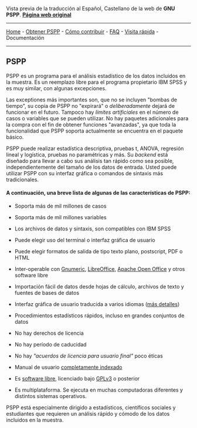 Vista previa de la traducción al Español, Castellano de la web de __GNU PSPP__. [**Página web original**](https://www.gnu.org/software/pspp/)

***
[Home](https://github.com/bedf/PSPP-document-translations/blob/master/pspp-web-spanish/home_page.md) - [Obtener PSPP](https://github.com/bedf/PSPP-document-translations/blob/master/pspp-web-spanish/get_pspp.md) - [Cómo contribuir](https://github.com/bedf/PSPP-document-translations/blob/master/pspp-web-spanish/contribute.md) - [FAQ](https://github.com/bedf/PSPP-document-translations/blob/master/pspp-web-spanish/FAQ.md) - [Visita rápida](https://github.com/bedf/PSPP-document-translations/blob/master/pspp-web-spanish/quick_tour.md) - Documentación
***

## PSPP

PSPP es un programa para el análisis estadístico de los datos incluidos en la muestra. Es un reemplazo libre para el programa propietario IBM SPSS y es muy similar, con algunas excepciones.

Las exceptiones más importantes son, que no se incluyen "bombas de tiempo", su copia de PSPP no "expirará" o *deliberadamente* dejará de funcionar en el futuro. Tampoco hay *límites artificiales* en el número de casos o variables que se pueden utilizar. No hay paquetes adicionales para la compra con el fin de obtener funciones "avanzadas", ya que toda la funcionalidad que PSPP soporta actualmente se encuentra en el paquete básico.

PSPP puede realizar estadística descriptiva, pruebas t, ANOVA, regresión lineal y logística, pruebas no paramétricas y más. Su *backend* está diseñado para llevar a cabo sus análisis tan rápido como sea posible, independientemente del tamaño de los datos de entrada. Usted puede utilizar PSPP con su interfaz gráfica o comandos de sintaxis más tradicionales.

#### A continuación, una breve lista de algunas de las características de PSPP:

* Soporta más de mil millones de casos

* Soporta más de mil millones variables

* Los archivos de datos y sintaxis, son compatibles con IBM SPSS

* Puede elegir uso del terminal o interfaz gráfica de usuario

* Puede elegir formatos de salida de tipo texto plano, postscript, PDF o HTML

* Inter-operable con [Gnumeric](http://www.gnome.org/projects/gnumeric/), [LibreOffice](http://libreoffice.org/), [Apache Open Office](http://openoffice.org/) y otros software libre

* Importación fácil de datos desde hojas de cálculo, archivos de texto y fuentes de bases de datos

* Interfaz gráfica de usuario traducida a varios idiomas ([más detalles](http://translationproject.org/domain/pspp.html))

* Procedimientos estadísticos rápidos, incluso en grandes conjuntos de datos

* No hay derechos de licencia

* No hay período de caducidad

* No hay *"acuerdos de licencia para usuario final"* poco éticas

* Manual de usuario [completamente indexado](http://www.gnu.org/software/pspp/manual/html_node/Concept-Index.html)

* Es [software libre](http://www.gnu.org/philosophy/free-sw.html), licenciado bajo [GPLv3](http://www.gnu.org/licenses/gpl-3.0.html) o posterior

* Es multiplataforma. Se ejecuta en muchas computadoras diferentes y distintos sistemas operativos.

PSPP está especialmente dirigido a estadísticos, científicos sociales y estudiantes que requieren un análisis rápido y cómodo de los datos incluidos en la muestra.
